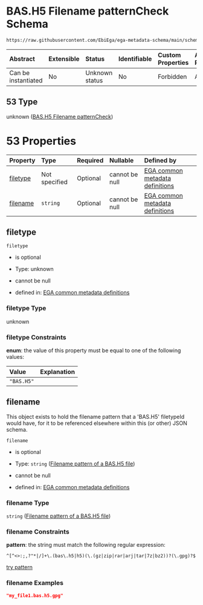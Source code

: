 # BAS.H5 Filename patternCheck Schema

```txt
https://raw.githubusercontent.com/EbiEga/ega-metadata-schema/main/schemas/EGA.common-definitions.json#/definitions/filenameFiletypePatternCheck/anyOf/53
```



| Abstract            | Extensible | Status         | Identifiable | Custom Properties | Additional Properties | Access Restrictions | Defined In                                                                                           |
| :------------------ | :--------- | :------------- | :----------- | :---------------- | :-------------------- | :------------------ | :--------------------------------------------------------------------------------------------------- |
| Can be instantiated | No         | Unknown status | No           | Forbidden         | Allowed               | none                | [EGA.common-definitions.json\*](../../../schemas/EGA.common-definitions.json "open original schema") |

## 53 Type

unknown ([BAS.H5 Filename patternCheck](ega-4-definitions-check-filetype-checks-based-on-its-filename-anyof-bash5-filename-patterncheck.md))

# 53 Properties

| Property              | Type          | Required | Nullable       | Defined by                                                                                                                                                                                                                                                                                                                                                       |
| :-------------------- | :------------ | :------- | :------------- | :--------------------------------------------------------------------------------------------------------------------------------------------------------------------------------------------------------------------------------------------------------------------------------------------------------------------------------------------------------------- |
| [filetype](#filetype) | Not specified | Optional | cannot be null | [EGA common metadata definitions](ega-4-definitions-check-filetype-checks-based-on-its-filename-anyof-bash5-filename-patterncheck-properties-filetype.md "https://raw.githubusercontent.com/EbiEga/ega-metadata-schema/main/schemas/EGA.common-definitions.json#/definitions/filenameFiletypePatternCheck/anyOf/53/properties/filetype")                         |
| [filename](#filename) | `string`      | Optional | cannot be null | [EGA common metadata definitions](ega-4-definitions-check-filetype-checks-based-on-its-filename-anyof-bash5-filename-patterncheck-properties-filename-pattern-of-a-bash5-file.md "https://raw.githubusercontent.com/EbiEga/ega-metadata-schema/main/schemas/EGA.common-definitions.json#/definitions/filenameFiletypePatternCheck/anyOf/53/properties/filename") |

## filetype



`filetype`

*   is optional

*   Type: unknown

*   cannot be null

*   defined in: [EGA common metadata definitions](ega-4-definitions-check-filetype-checks-based-on-its-filename-anyof-bash5-filename-patterncheck-properties-filetype.md "https://raw.githubusercontent.com/EbiEga/ega-metadata-schema/main/schemas/EGA.common-definitions.json#/definitions/filenameFiletypePatternCheck/anyOf/53/properties/filetype")

### filetype Type

unknown

### filetype Constraints

**enum**: the value of this property must be equal to one of the following values:

| Value      | Explanation |
| :--------- | :---------- |
| `"BAS.H5"` |             |

## filename

This object exists to hold the filename pattern that a 'BAS.H5' filetypeId would have, for it to be referenced elsewhere within this (or other) JSON schema.

`filename`

*   is optional

*   Type: `string` ([Filename pattern of a BAS.H5 file](ega-4-definitions-check-filetype-checks-based-on-its-filename-anyof-bash5-filename-patterncheck-properties-filename-pattern-of-a-bash5-file.md))

*   cannot be null

*   defined in: [EGA common metadata definitions](ega-4-definitions-check-filetype-checks-based-on-its-filename-anyof-bash5-filename-patterncheck-properties-filename-pattern-of-a-bash5-file.md "https://raw.githubusercontent.com/EbiEga/ega-metadata-schema/main/schemas/EGA.common-definitions.json#/definitions/filenameFiletypePatternCheck/anyOf/53/properties/filename")

### filename Type

`string` ([Filename pattern of a BAS.H5 file](ega-4-definitions-check-filetype-checks-based-on-its-filename-anyof-bash5-filename-patterncheck-properties-filename-pattern-of-a-bash5-file.md))

### filename Constraints

**pattern**: the string must match the following regular expression:&#x20;

```regexp
^[^<>:;,?"*|/]+\.(bas\.h5|h5)(\.(gz|zip|rar|arj|tar|7z|bz2))?(\.gpg)?$
```

[try pattern](https://regexr.com/?expression=%5E%5B%5E%3C%3E%3A%3B%2C%3F%22*%7C%2F%5D%2B%5C.\(bas%5C.h5%7Ch5\)\(%5C.\(gz%7Czip%7Crar%7Carj%7Ctar%7C7z%7Cbz2\)\)%3F\(%5C.gpg\)%3F%24 "try regular expression with regexr.com")

### filename Examples

```json
"my_file1.bas.h5.gpg"
```
